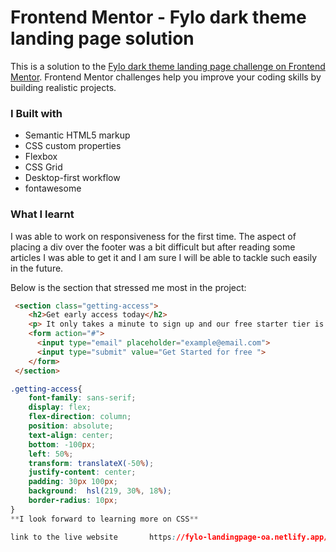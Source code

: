 # Frontend Mentor - Fylo dark theme landing page solution

This is a solution to the [Fylo dark theme landing page challenge on Frontend Mentor](https://www.frontendmentor.io/challenges/fylo-dark-theme-landing-page-5ca5f2d21e82137ec91a50fd). Frontend Mentor challenges help you improve your coding skills by building realistic projects. 

### I Built with

- Semantic HTML5 markup
- CSS custom properties
- Flexbox
- CSS Grid
- Desktop-first workflow
- fontawesome

### What I learnt
I was able to work on responsiveness for the first time.
The aspect of placing a div over the footer was a bit difficult but after reading some articles I was able to get it and I am sure I will be able to tackle such easily in the future.

Below is the section that stressed me most in the project:

```html
 <section class="getting-access">
    <h2>Get early access today</h2>
    <p> It only takes a minute to sign up and our free starter tier is extremely generous. If you have any questions, our support team would be happy to help you.</p>
    <form action="#">
      <input type="email" placeholder="example@email.com">
      <input type="submit" value="Get Started for free ">
    </form>
 </section> 
```
```css
.getting-access{
    font-family: sans-serif;
    display: flex;
    flex-direction: column;
    position: absolute;
    text-align: center;
    bottom: -100px;
    left: 50%;
    transform: translateX(-50%);
    justify-content: center;
    padding: 30px 100px;
    background:  hsl(219, 30%, 18%); 
    border-radius: 10px;    
}
**I look forward to learning more on CSS**

link to the live website       https://fylo-landingpage-oa.netlify.app/
